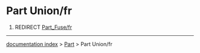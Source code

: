 # Part Union/fr
1.  REDIRECT [Part\_Fuse/fr](Part_Fuse/fr.md)

---
[documentation index](../README.md) > [Part](Part_Workbench.md) > Part Union/fr
